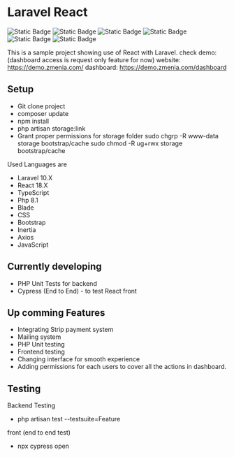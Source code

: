 
# Laravel React
![Static Badge](https://img.shields.io/badge/laravel-lang-red)
![Static Badge](https://img.shields.io/badge/PHP-lang-red)
![Static Badge](https://img.shields.io/badge/React-lang-green?labelColor=blue)
![Static Badge](https://img.shields.io/badge/TypeScript-lang-green?labelColor=blue)
![Static Badge](https://img.shields.io/badge/Cypress-testing-green)
![Static Badge](https://img.shields.io/badge/PHP%20Unit-testing-green)


This is a sample project showing use of React with Laravel. 
check demo:(dashboard access is request only feature for now)
website: https://demo.zmenia.com/
dashboard: https://demo.zmenia.com/dashboard

## Setup
- Git clone project
- composer update
- npm install
- php artisan storage:link
- Grant proper permissions for storage folder
sudo chgrp -R www-data storage bootstrap/cache
sudo chmod -R ug+rwx storage bootstrap/cache



Used Languages are
- Laravel 10.X
- React 18.X
- TypeScript
- Php 8.1
- Blade
- CSS
- Bootstrap
- Inertia
- Axios
- JavaScript

## Currently developing
- PHP Unit Tests for backend
- Cypress (End to End) - to test React front
## Up comming Features
- Integrating Strip payment system
- Mailing system
- PHP Unit testing
- Frontend testing
- Changing interface for smooth experience
- Adding permissions for each users to cover all the actions in dashboard.

## Testing
Backend Testing
- php artisan test --testsuite=Feature

front (end to end test)
- npx cypress open